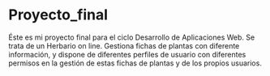 # Proyecto_final
Éste es mi proyecto final para el ciclo Desarrollo de Aplicaciones Web. 
Se trata de un Herbario on line. Gestiona fichas de plantas con diferente información, y dispone de diferentes perfiles de usuario con diferentes permisos en la gestión de estas fichas de plantas y de los propios usuarios.
